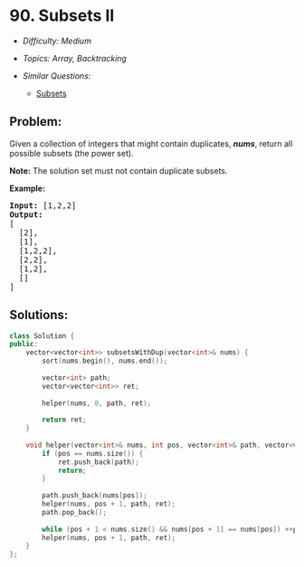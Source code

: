 # 90. Subsets II

* *Difficulty: Medium*

* *Topics: Array, Backtracking*

* *Similar Questions:*

  * [Subsets](subsets.md)

## Problem:

<p>Given a collection of integers that might contain duplicates, <strong><em>nums</em></strong>, return all possible subsets (the power set).</p>

<p><strong>Note:</strong> The solution set must not contain duplicate subsets.</p>

<p><strong>Example:</strong></p>

<pre>
<strong>Input:</strong> [1,2,2]
<strong>Output:</strong>
[
  [2],
  [1],
  [1,2,2],
  [2,2],
  [1,2],
  []
]
</pre>

## Solutions:

```c++
class Solution {
public:
    vector<vector<int>> subsetsWithDup(vector<int>& nums) {
        sort(nums.begin(), nums.end());
        
        vector<int> path;
        vector<vector<int>> ret;
        
        helper(nums, 0, path, ret);
            
        return ret;
    }
    
    void helper(vector<int>& nums, int pos, vector<int>& path, vector<vector<int>>& ret) {
        if (pos == nums.size()) {
            ret.push_back(path);
            return;
        }
        
        path.push_back(nums[pos]);
        helper(nums, pos + 1, path, ret);
        path.pop_back();
        
        while (pos + 1 < nums.size() && nums[pos + 1] == nums[pos]) ++pos;
        helper(nums, pos + 1, path, ret);
    }
};
```

